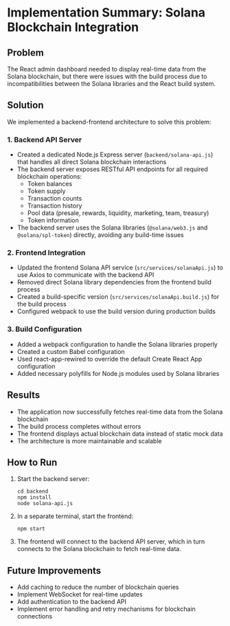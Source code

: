 # Implementation Summary: Solana Blockchain Integration

## Problem

The React admin dashboard needed to display real-time data from the Solana blockchain, but there were issues with the build process due to incompatibilities between the Solana libraries and the React build system.

## Solution

We implemented a backend-frontend architecture to solve this problem:

### 1. Backend API Server

- Created a dedicated Node.js Express server (`backend/solana-api.js`) that handles all direct Solana blockchain interactions
- The backend server exposes RESTful API endpoints for all required blockchain operations:
  - Token balances
  - Token supply
  - Transaction counts
  - Transaction history
  - Pool data (presale, rewards, liquidity, marketing, team, treasury)
  - Token information
- The backend server uses the Solana libraries (`@solana/web3.js` and `@solana/spl-token`) directly, avoiding any build-time issues

### 2. Frontend Integration

- Updated the frontend Solana API service (`src/services/solanaApi.js`) to use Axios to communicate with the backend API
- Removed direct Solana library dependencies from the frontend build process
- Created a build-specific version (`src/services/solanaApi.build.js`) for the build process
- Configured webpack to use the build version during production builds

### 3. Build Configuration

- Added a webpack configuration to handle the Solana libraries properly
- Created a custom Babel configuration
- Used react-app-rewired to override the default Create React App configuration
- Added necessary polyfills for Node.js modules used by Solana libraries

## Results

- The application now successfully fetches real-time data from the Solana blockchain
- The build process completes without errors
- The frontend displays actual blockchain data instead of static mock data
- The architecture is more maintainable and scalable

## How to Run

1. Start the backend server:
   ```
   cd backend
   npm install
   node solana-api.js
   ```

2. In a separate terminal, start the frontend:
   ```
   npm start
   ```

3. The frontend will connect to the backend API server, which in turn connects to the Solana blockchain to fetch real-time data.

## Future Improvements

- Add caching to reduce the number of blockchain queries
- Implement WebSocket for real-time updates
- Add authentication to the backend API
- Implement error handling and retry mechanisms for blockchain connections

